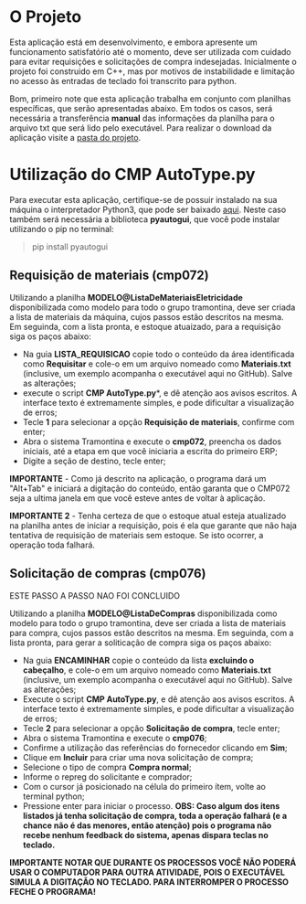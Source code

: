 # O Projeto
Esta aplicação está em desenvolvimento, e embora apresente um funcionamento satisfatório até o momento, deve ser utilizada com cuidado para evitar requisições e solicitações de compra indesejadas.
Inicialmente o projeto foi construido em C++, mas por motivos de instabilidade e limitação no acesso às entradas de teclado foi transcrito para python.

Bom, primeiro note que esta aplicação trabalha em conjunto com planilhas específicas, que serão apresentadas abaixo.
Em todos os casos, será necessária a transferência **manual** das informações da planilha para o arquivo txt que será lido pelo executável.
Para realizar o download da aplicação visite a [pasta do projeto](https://github.com/williampilger/tramontina/tree/master/Requisi%C3%A7%C3%A3o%20de%20materiais).

# Utilização do **CMP AutoType.py**
Para executar esta aplicação, certifique-se de possuir instalado na sua máquina o interpretador Python3, que pode ser baixado [aqui](python.org).
Neste caso também será necessária a biblioteca **pyautogui**, que você pode instalar utilizando o pip no terminal:

> pip install pyautogui

## Requisição de materiais (cmp072)
Utilizando a planilha **MODELO@ListaDeMateriaisEletricidade** disponibilizada como modelo para todo o grupo tramontina, deve ser criada a lista de materiais da máquina, cujos passos estão descritos na mesma.
Em seguinda, com a lista pronta, e estoque atuaizado, para a requisição siga os paços abaixo:
- Na guia **LISTA_REQUISICAO** copie todo o conteúdo da área identificada como **Requisitar** e cole-o em um arquivo nomeado como **Materiais.txt** (inclusive, um exemplo acompanha o executável aqui no GitHub). Salve as alterações;
- execute o script **CMP AutoType.py***, e dê atenção aos avisos escritos. A interface texto é extremamente simples, e pode dificultar a visualização de erros;
- Tecle **1** para selecionar a opção **Requisição de materiais**, confirme com enter;
- Abra o sistema Tramontina e execute o **cmp072**, preencha os dados iniciais, até a etapa em que você iniciaria a escrita do primeiro ERP;
- Digite a seção de destino, tecle enter;

**IMPORTANTE** - Como já descrito na aplicação, o programa dará um "Alt+Tab" e iniciará a digitação do conteúdo, então garanta que o CMP072 seja a ultima janela em que você esteve antes de voltar à aplicação.

**IMPORTANTE 2** - Tenha certeza de que o estoque atual esteja atualizado na planilha antes de iniciar a requisição, pois é ela que garante que não haja tentativa de requisição de materiais sem estoque. Se isto ocorrer, a operação toda falhará.


## Solicitação de compras (cmp076)
ESTE PASSO A PASSO NAO FOI CONCLUIDO

Utilizando a planilha **MODELO@ListaDeCompras** disponibilizada como modelo para todo o grupo tramontina, deve ser criada a lista de materiais para compra, cujos passos estão descritos na mesma.
Em seguinda, com a lista pronta, para gerar a soliticação de compra siga os paços abaixo:
- Na guia **ENCAMINHAR** copie o conteúdo da lista **excluindo o cabeçalho**, e cole-o em um arquivo nomeado como **Materiais.txt** (inclusive, um exemplo acompanha o executável aqui no GitHub). Salve as alterações;
- Execute o script **CMP AutoType.py**, e dê atenção aos avisos escritos. A interface texto é extremamente simples, e pode dificultar a visualização de erros;
- Tecle **2** para selecionar a opção **Solicitação de compra**, tecle enter;
- Abra o sistema Tramontina e execute o **cmp076**;
- Confirme a utilização das referências do fornecedor clicando em **Sim**;
- Clique em **Incluir** para criar uma nova solicitação de compra;
- Selecione o tipo de compra **Compra normal**;
- Informe o repreg do solicitante e comprador;
- Com o cursor já posicionado na célula do primeiro ítem, volte ao terminal python;
- Pressione enter para iniciar o processo.
**OBS: Caso algum dos itens listados já tenha solicitação de compra, toda a operação falhará (e a chance não é das menores, então atenção) pois o programa não recebe nenhum feedback do sistema, apenas dispara teclas no teclado.**

**IMPORTANTE NOTAR QUE DURANTE OS PROCESSOS VOCÊ NÃO PODERÁ USAR O COMPUTADOR PARA OUTRA ATIVIDADE, POIS O EXECUTÁVEL SIMULA A DIGITAÇÃO NO TECLADO. PARA INTERROMPER O PROCESSO FECHE O PROGRAMA!**
